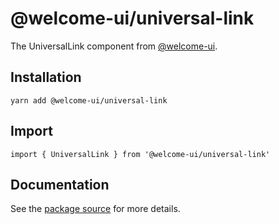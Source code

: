 # @welcome-ui/universal-link

The UniversalLink component from [@welcome-ui](http://welcome-ui.com).

## Installation

    yarn add @welcome-ui/universal-link

## Import

    import { UniversalLink } from '@welcome-ui/universal-link'

## Documentation

See the [package source](https://github.com/WTTJ/welcome-ui/tree/master/packages/UniversalLink) for more details.
